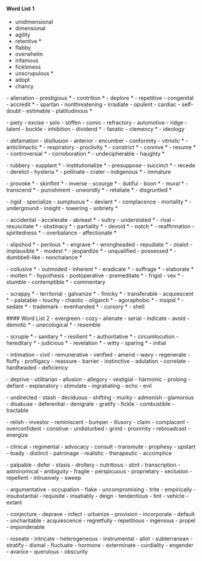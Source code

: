 #### Word List 1
- unidimensional
- dimensional
- agility
- retentive *
- flabby
- overwhelm
- infamous
- fickleness
- unscrupulous *
- adopt
- chancy
<p>  
- alienation
- prestigious *
- contrition *
- deplore *
- repetitive
- congenital
- accredit *
- spartan
- nonthreatening
- irradiate
- opulent
- cardiac
- self-doubt
- estimable
- platitudinous *
<p>
- piety
- excise
- solo
- stiffen
- comic
- refractory
- automotive
- ridge
- talent
- buckle
- inhibition
- dividend *
- fanatic
- clemency *
- ideology
<p>
- defamation
- disillusion
- anterior
- encumber
- conformity
- vitriolic *
- anticlimactic *
- respiratory
- proclivity *
- constrict *
- connive *
- resume *
- controversial *
- corroboration *
- undecipherable
- haughty *
<p>
- rubbery
- supplant *
- institutionalize *
- presuppose
- succinct *
- recede
- derelict
- hysteria *
- pollinate
- crater
- indigenous *
- immature
<p>
- provoke *
- skinflint *
- inverse
- scourge *
- dutiful
- boon *
- mural *
- transcend *
- punishment
- unworldly *
- retaliate *
- disgruntled *
<p>
- rigid
- specialize
- sumptuous *
- deviant *
- complacence
- mortality *
- underground
- insight
- towering
- sobriety *
<p>
- accidental
- accelerate
- abreast *
- sultry
- understated *
- rival
- resuscitate *
- obstinacy *
- partiality *
- devoid *
- notch *
- reaffirmation
- spiritedness *
- overbalance
- affectionate *
<p>
- slipshod *
- perilous *
- engrave *
- wrongheaded
- repudiate *
- zealot
- implausible *
- modest *
- jeopardize *
- unqualified
- possessed *
- dumbbell-like
- nonchalance *
<p>
- collusive *
- outmoded
- inherent *
- eradicate *
- suffrage *
- elaborate *
- molten *
- hypothesis
- postoperative
- premeditate *
- frigid
- vex *
- stumble
- contemptible *
- commentary
<p>
- scrappy *
- territorial
- galvanize *
- finicky *
- transferable
- acquiescent *
- palatable
- touchy
- chaotic
- oligarch *
- agoraphobic *
- insipid *
- sedate *
- trademark
- evenhanded *
- cursory *
- shell
<p>
#### Word List 2
- evergreen
- cozy
- alienate
- serial
- indicate
- avoid
- demotic *
- unecological *
- resemble
<p>
- scruple *
- sanitary *
- resilient *
- authoritative *
- circumlocution
- hereditary *
- judicious *
- revelation *
- witty
- sparing *
- initial
<p>
- intimation
- civil
- remunerative
- verified
- amend
- wavy
- regenerate
- fluffy
- profligacy
- reassure
- barrier
- instinctive
- adulation
- correlate
- hardheaded
- deficiency
<p>
- deprive
- utilitarian
- allusion
- allegory
- vestigial
- harmonic
- prolong
- defiant
- explanatory
- stimulate
- ingratiating
- echo
- evil
<p>
- undirected
- stash
- deciduous
- shifting
- murky
- admonish
- glamorous
- disabuse
- deferential
- denigrate
- gratify
- fickle
- combustible
- tractable
<p>
- relish
- investor
- reminiscent
- bumper
- illusory
- claim
- complacent
- overconfident
- construe
- undisturbed
- grind
- proximity
- rebroadcast
- energize
<p>
- clinical
- regimental
- advocacy
- consult
- transmute
- prophesy
- upstart
- toady
- distinct
- patronage
- realistic
- therapeutic
- accomplice
<p>
- palpable
- defer
- stasis
- drollery
- nutritious
- stint
- transcription
- astronomical
- ambiguity
- fragile
- perspicuous
- proprietary
- seclusion
- repellent
- intrusively
- sweep
<p>
- argumentative
- occupation
- flake
- uncompromising
- trite
- empirically
- insubstantial
- requisite
- insatiably
- deign
- tendentious
- tint
- vehicle
- extant
<p>
- conjecture
- deprave
- infect
- urbanize
- provision
- incorporate
- default
- uncharitable
- acquiescence
- regretfully
- repetitious
- ingenious
- propel
- imponderable
<p>
- roseate
- intricate
- heterogeneous
- instrumental
- allot
- subterranean
- stratify
- dismal
- fluctuate
- hormone
- exterminate
- cordiality
- engender
- avarice
- querulous
- obscurity
